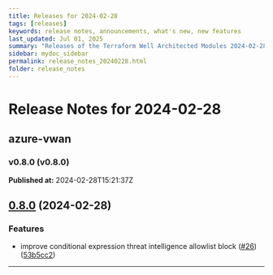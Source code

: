 ```yaml
---
title: Releases for 2024-02-28
tags: [releases]
keywords: release notes, announcements, what's new, new features
last_updated: Jul 01, 2025
summary: "Releases of the Terraform Well Architected Modules 2024-02-28"
sidebar: mydoc_sidebar
permalink: release_notes_20240228.html
folder: release_notes
---
```


# Release Notes for 2024-02-28

## azure-vwan
### v0.8.0 (v0.8.0)
**Published at:** 2024-02-28T15:21:37Z

## [0.8.0](https://github.com/CloudNationHQ/terraform-azure-vwan/compare/v0.7.0...v0.8.0) (2024-02-28)


### Features

* improve conditional expression threat intelligence allowlist block ([#26](https://github.com/CloudNationHQ/terraform-azure-vwan/issues/26)) ([53b5cc2](https://github.com/CloudNationHQ/terraform-azure-vwan/commit/53b5cc215e1e88b82af8a2a46f34c5da6a6f8fb9))

---

